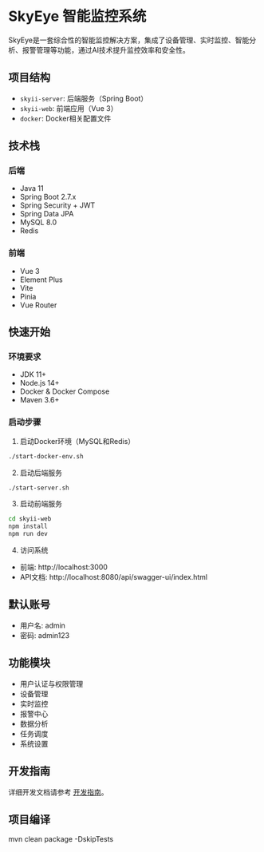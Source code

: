 # SkyEye 智能监控系统

SkyEye是一套综合性的智能监控解决方案，集成了设备管理、实时监控、智能分析、报警管理等功能，通过AI技术提升监控效率和安全性。

## 项目结构

- `skyii-server`: 后端服务（Spring Boot）
- `skyii-web`: 前端应用（Vue 3）
- `docker`: Docker相关配置文件

## 技术栈

### 后端
- Java 11
- Spring Boot 2.7.x
- Spring Security + JWT
- Spring Data JPA
- MySQL 8.0
- Redis

### 前端
- Vue 3
- Element Plus
- Vite
- Pinia
- Vue Router

## 快速开始

### 环境要求
- JDK 11+
- Node.js 14+
- Docker & Docker Compose
- Maven 3.6+

### 启动步骤

1. 启动Docker环境（MySQL和Redis）
```bash
./start-docker-env.sh
```

2. 启动后端服务
```bash
./start-server.sh
```

3. 启动前端服务
```bash
cd skyii-web
npm install
npm run dev
```

4. 访问系统
- 前端: http://localhost:3000
- API文档: http://localhost:8080/api/swagger-ui/index.html

## 默认账号

- 用户名: admin
- 密码: admin123

## 功能模块

- 用户认证与权限管理
- 设备管理
- 实时监控
- 报警中心
- 数据分析
- 任务调度
- 系统设置

## 开发指南

详细开发文档请参考 [开发指南](docs/development-guide.md)。 

## 项目编译
mvn clean package -DskipTests